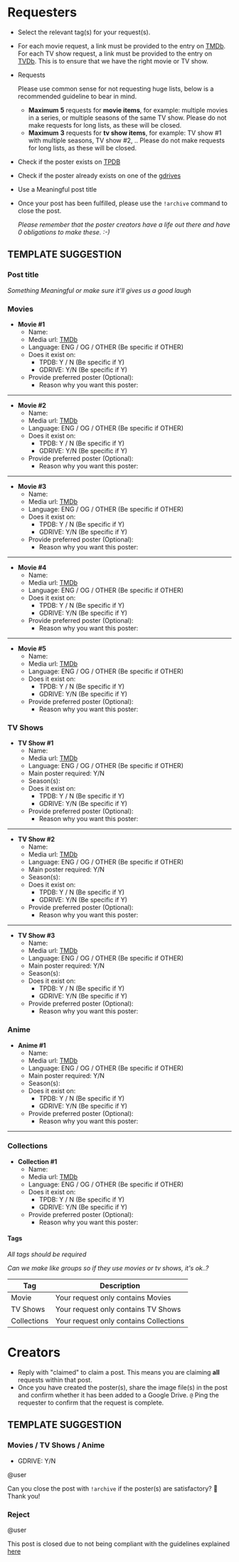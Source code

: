 # Requesters

- Select the relevant tag(s) for your request(s).
- For each movie request, a link must be provided to the entry on [TMDb](https://www.themoviedb.org). For each TV show request, a link must be provided to the entry on [TVDb](https://www.thetvdb.com). This is to ensure that we have the right movie or TV show. 
- Requests
  
  Please use common sense for not requesting huge lists, below is a recommended guideline to bear in mind.
  - **Maximum** **5** requests for **movie items**, for example: multiple movies in a series, or multiple seasons of the same TV show. Please do not make requests for long lists, as these will be closed.
  - **Maximum** **3** requests for **tv show items**, for example: TV show #1 with multiple seasons, TV show #2, .. Please do not make requests for long lists, as these will be closed.
- Check if the poster exists on [TPDB](https://theposterdb.com)
- Check if the poster already exists on one of the [gdrives](https://github.com/christophedc0/Dump/blob/main/DAPS/gdrives.md)
- Use a Meaningful post title
- Once your post has been fulfilled, please use the `!archive` command to close the post.

  *Please remember that the poster creators have a life out there and have 0 obligations to make these. :-)*

## TEMPLATE SUGGESTION

### Post title

*Something Meaningful or make sure it'll gives us a good laugh*

### Movies

* **Movie #1**
  * Name: 
  * Media url: [TMDb](https://www.themoviedb.org)
  * Language: ENG / OG / OTHER (Be specific if OTHER)
  * Does it exist on:
    * TPDB: Y / N (Be specific if Y)
    * GDRIVE: Y/N (Be specific if Y)
  * Provide preferred poster (Optional):
    * Reason why you want this poster:
---

* **Movie #2**
  * Name: 
  * Media url: [TMDb](https://www.themoviedb.org)
  * Language: ENG / OG / OTHER (Be specific if OTHER)
  * Does it exist on:
    * TPDB: Y / N (Be specific if Y)
    * GDRIVE: Y/N (Be specific if Y)
  * Provide preferred poster (Optional):
    * Reason why you want this poster: 
---

* **Movie #3**
  * Name: 
  * Media url: [TMDb](https://www.themoviedb.org)
  * Language: ENG / OG / OTHER (Be specific if OTHER)
  * Does it exist on:
    * TPDB: Y / N (Be specific if Y)
    * GDRIVE: Y/N (Be specific if Y)
  * Provide preferred poster (Optional):
    * Reason why you want this poster: 
---

* **Movie #4**
  * Name: 
  * Media url: [TMDb](https://www.themoviedb.org)
  * Language: ENG / OG / OTHER (Be specific if OTHER)
  * Does it exist on:
    * TPDB: Y / N (Be specific if Y)
    * GDRIVE: Y/N (Be specific if Y)
  * Provide preferred poster (Optional):
    * Reason why you want this poster: 
---

* **Movie #5**
  * Name: 
  * Media url: [TMDb](https://www.themoviedb.org)
  * Language: ENG / OG / OTHER (Be specific if OTHER)
  * Does it exist on:
    * TPDB: Y / N (Be specific if Y)
    * GDRIVE: Y/N (Be specific if Y)
  * Provide preferred poster (Optional):
    * Reason why you want this poster: 


### TV Shows

* **TV Show #1**
  * Name: 
  * Media url: [TMDb](https://www.themoviedb.org)
  * Language: ENG / OG / OTHER (Be specific if OTHER)
  * Main poster required: Y/N
  * Season(s): 
  * Does it exist on:
    * TPDB: Y / N (Be specific if Y)
    * GDRIVE: Y/N (Be specific if Y)
  * Provide preferred poster (Optional):
    * Reason why you want this poster:
---

* **TV Show #2**
  * Name: 
  * Media url: [TMDb](https://www.themoviedb.org)
  * Language: ENG / OG / OTHER (Be specific if OTHER)
  * Main poster required: Y/N
  * Season(s): 
  * Does it exist on:
    * TPDB: Y / N (Be specific if Y)
    * GDRIVE: Y/N (Be specific if Y)
  * Provide preferred poster (Optional):
    * Reason why you want this poster:
---

* **TV Show #3**
  * Name: 
  * Media url: [TMDb](https://www.themoviedb.org)
  * Language: ENG / OG / OTHER (Be specific if OTHER)
  * Main poster required: Y/N
  * Season(s): 
  * Does it exist on:
    * TPDB: Y / N (Be specific if Y)
    * GDRIVE: Y/N (Be specific if Y)
  * Provide preferred poster (Optional):
    * Reason why you want this poster:

### Anime

* **Anime #1**
  * Name: 
  * Media url: [TMDb](https://www.themoviedb.org)
  * Language: ENG / OG / OTHER (Be specific if OTHER)
  * Main poster required: Y/N
  * Season(s): 
  * Does it exist on:
    * TPDB: Y / N (Be specific if Y)
    * GDRIVE: Y/N (Be specific if Y)
  * Provide preferred poster (Optional):
    * Reason why you want this poster:
---

 ### Collections

* **Collection #1**
  * Name: 
  * Media url: [TMDb](https://www.themoviedb.org)
  * Language: ENG / OG / OTHER (Be specific if OTHER)
  * Does it exist on:
    * TPDB: Y / N (Be specific if Y)
    * GDRIVE: Y/N (Be specific if Y)
  * Provide preferred poster (Optional):
    * Reason why you want this poster: 

#### Tags
*All tags should be required* 

*Can we make like groups so if they use movies or tv shows, it's ok..?*

|Tag|Description|
|---|---|
|Movie|Your request only contains Movies|
|TV Shows|Your request only contains TV Shows|
|Collections|Your request only contains Collections|

# Creators

- Reply with "claimed" to claim a post. This means you are claiming **all** requests within that post.
- Once you have created the poster(s), share the image file(s) in the post and confirm whether it has been added to a Google Drive. `@` Ping the requester to confirm that the request is complete.

## TEMPLATE SUGGESTION

### Movies / TV Shows / Anime

* GDRIVE: Y/N

@user

Can you close the post with `!archive` if the poster(s) are satisfactory? 🙏  Thank you!

### Reject

@user

This post is closed due to not being compliant with the guidelines explained [here](insertlinktosomewhere)

